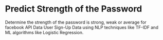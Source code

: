 # Predict Strength of the Password
Determine the strength of the password is strong, weak or average for facebook API Data User Sign-Up Data using NLP techniques like TF-IDF and ML algorithms like Logistic Regression.
